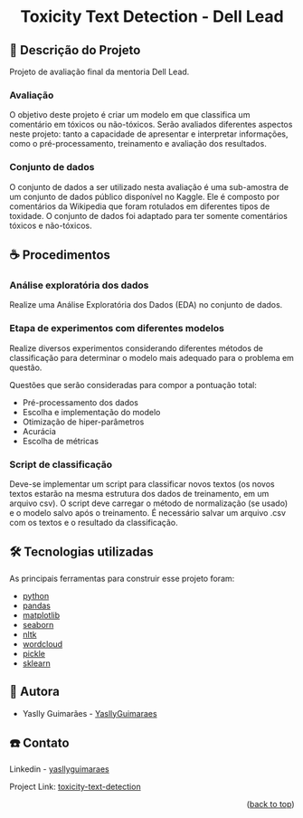 <div id="top"></div>

  <h1 align="center">Toxicity Text Detection - Dell Lead</h1>

  </p>
</div>

## 📝 Descrição do Projeto

Projeto de avaliação final da mentoria Dell Lead.

### Avaliação

O objetivo deste projeto é criar um modelo em que classifica um comentário em tóxicos ou não-tóxicos. Serão avaliados diferentes aspectos neste projeto: tanto a capacidade de apresentar e interpretar informações, como o pré-processamento, treinamento e avaliação dos resultados.

### Conjunto de dados

O conjunto de dados a ser utilizado nesta avaliação é uma sub-amostra de um conjunto de dados público disponível no Kaggle. Ele é composto por comentários da Wikipedia que foram rotulados em diferentes tipos de toxidade. O conjunto de dados foi adaptado para ter somente comentários tóxicos e não-tóxicos.

## ☕ Procedimentos

### Análise exploratória dos dados

Realize uma Análise Exploratória dos Dados (EDA) no conjunto de dados.

### Etapa de experimentos com diferentes modelos

Realize diversos experimentos considerando diferentes métodos de classificação para determinar o modelo mais adequado para o problema em questão. 

Questões que serão consideradas para compor a pontuação total:
* Pré-processamento dos dados
* Escolha e implementação do modelo
* Otimização de hiper-parâmetros
* Acurácia
* Escolha de métricas

### Script de classificação

Deve-se implementar um script para classificar novos textos (os novos textos estarão na mesma estrutura dos dados de treinamento, em um arquivo csv). O script deve carregar o método de normalização (se usado) e o modelo salvo após o treinamento. É necessário salvar um arquivo .csv com os textos e o resultado da classificação.

## 🛠 Tecnologias utilizadas

As principais ferramentas para construir esse projeto foram:

* [python](https://www.python.org/)
* [pandas](https://pandas.pydata.org/)
* [matplotlib](https://matplotlib.org/)
* [seaborn](https://seaborn.pydata.org/)
* [nltk](https://www.nltk.org/)
* [wordcloud](https://pypi.org/project/wordcloud/)
* [pickle](https://docs.python.org/3/library/pickle.html)
* [sklearn](https://scikit-learn.org/stable/)

## 📝 Autora

- Yaslly Guimarães - [YasllyGuimaraes](https://github.com/YasllyGuimaraes)
      
## ☎️ Contato

Linkedin - [yasllyguimaraes](https://www.linkedin.com/in/yasllyguimaraes/)

Project Link: [toxicity-text-detection](https://github.com/YasllyGuimaraes/toxicity-text-detection)

<p align="right">(<a href="#top">back to top</a>)</p>
